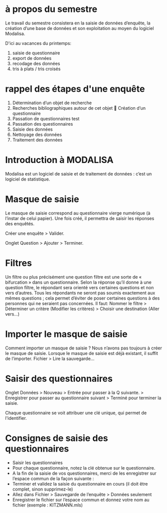 # à propos du semestre

Le travail du semestre consistera en la saisie de données d’enquête, la création d’une base de données et son exploitation au moyen du logiciel Modalisa.

D'ici au vacances du printemps:

1. saisie de questionnaire
2. export de données
3. recodage des données
4. tris à plats / tris croisés

# rappel des étapes d'une enquête

1. Détermination d’un objet de recherche
2. Recherches bibliographiques autour de cet objet  Création d’un questionnaire
3. Passation de questionnaires test
4. Passation des questionnaires
5. Saisie des données
6. Nettoyage des données
7. Traitement des données

# Introduction à MODALISA

Modalisa est un logiciel de saisie et de traitement de données : c’est un logiciel de statistique.

# Masque de saisie

Le masque de saisie correspond au questionnaire vierge numérique \(à l’instar de celui papier\). Une fois créé, il permettra de saisir les réponses des enquêtés.

Créer une enquête &gt; Valider.

Onglet Question &gt; Ajouter &gt; Terminer.

# Filtres

Un filtre ou plus précisément une question filtre est une sorte de « bifurcation » dans un questionnaire. Selon la réponse qu’il donne à une question filtre, le répondant sera orienté vers certaines questions et non vers d’autres. Tous les répondants ne seront pas soumis exactement aux mêmes questions ; cela permet d’éviter de poser certaines questions à des personnes qui ne seraient pas concernées. Il faut: Nommer le filtre &gt; Déterminer un critère \(Modifier les critères\) &gt; Choisir une destination \(Aller vers...\)

# Importer le masque de saisie

Comment importer un masque de saisie ? Nous n’avons pas toujours à créer le masque de saisie. Lorsque le masque de saisie est déjà existant, il suffit de l’importer. Fichier &gt; Lire la sauvegarde...

# Saisir des questionnaires

Onglet Données &gt; Nouveau &gt; Entrée pour passer à la Q suivante. &gt; Enregistrer pour passer au questionnaire suivant &gt; Terminé pour terminer la saisie.

Chaque questionnaire se voit attribuer une clé unique, qui permet de l'identifier.

# Consignes de saisie des questionnaires

* Saisir les questionnaires
* Pour chaque questionnaire, notez la clé obtenue sur le questionnaire.
* A la fin de la saisie de vos questionnaires, merci de les enregistrer sur l’espace commun de la façon suivante :
* Terminer et validez la saisie du questionnaire en cours \(il doit être complet, sinon supprimez-le\)
* Allez dans Fichier &gt; Sauvegarde de l’enquête &gt; Données seulement
* Enregistrer le fichier sur l’espace commun et donnez votre nom au fichier \(exemple : KITZMANN.mls\)

# 



